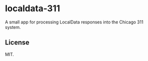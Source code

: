 localdata-311
=============

A small app for processing LocalData responses into the Chicago 311 system.

License
-----

MIT.
